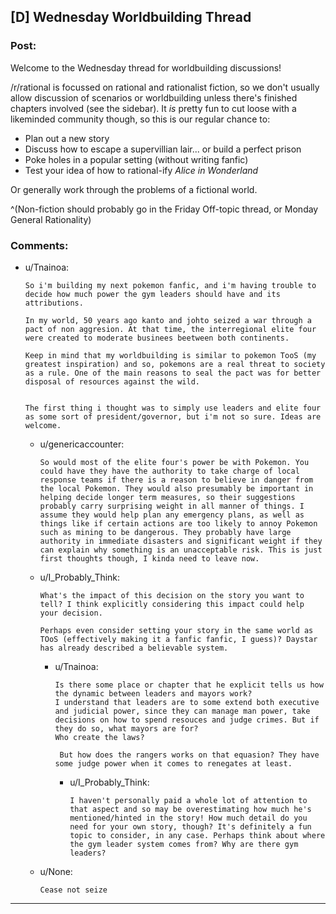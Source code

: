 ## [D] Wednesday Worldbuilding Thread

### Post:

Welcome to the Wednesday thread for worldbuilding discussions!

/r/rational is focussed on rational and rationalist fiction, so we don't usually allow discussion of scenarios or worldbuilding unless there's finished chapters involved (see the sidebar).  It *is* pretty fun to cut loose with a likeminded community though, so this is our regular chance to:

* Plan out a new story
* Discuss how to escape a supervillian lair... or build a perfect prison
* Poke holes in a popular setting (without writing fanfic)
* Test your idea of how to rational-ify *Alice in Wonderland*

Or generally work through the problems of a fictional world.

^(Non-fiction should probably go in the Friday Off-topic thread, or Monday General Rationality)


### Comments:

- u/Tnainoa:
  ```
  So i'm building my next pokemon fanfic, and i'm having trouble to decide how much power the gym leaders should have and its attributions.

  In my world, 50 years ago kanto and johto seized a war through a pact of non aggresion. At that time, the interregional elite four were created to moderate businees beetween both continents.

  Keep in mind that my worldbuilding is similar to pokemon TooS (my greatest inspiration) and so, pokemons are a real threat to society as a rule. One of the main reasons to seal the pact was for better disposal of resources against the wild.


  The first thing i thought was to simply use leaders and elite four as some sort of president/governor, but i'm not so sure. Ideas are welcome.
  ```

  - u/genericaccounter:
    ```
    So would most of the elite four's power be with Pokemon. You could have they have the authority to take charge of local response teams if there is a reason to believe in danger from the local Pokemon. They would also presumably be important in helping decide longer term measures, so their suggestions probably carry surprising weight in all manner of things. I assume they would help plan any emergency plans, as well as things like if certain actions are too likely to annoy Pokemon such as mining to be dangerous. They probably have large authority in immediate disasters and significant weight if they can explain why something is an unacceptable risk. This is just first thoughts though, I kinda need to leave now.
    ```

  - u/I_Probably_Think:
    ```
    What's the impact of this decision on the story you want to tell? I think explicitly considering this impact could help your decision.

    Perhaps even consider setting your story in the same world as TOoS (effectively making it a fanfic fanfic, I guess)? Daystar has already described a believable system.
    ```

    - u/Tnainoa:
      ```
      Is there some place or chapter that he explicit tells us how the dynamic between leaders and mayors work?
      I understand that leaders are to some extend both executive and judicial power, since they can manage man power, take decisions on how to spend resouces and judge crimes. But if they do so, what mayors are for?
      Who create the laws?

       But how does the rangers works on that equasion? They have some judge power when it comes to renegates at least.
      ```

      - u/I_Probably_Think:
        ```
        I haven't personally paid a whole lot of attention to that aspect and so may be overestimating how much he's mentioned/hinted in the story! How much detail do you need for your own story, though? It's definitely a fun topic to consider, in any case. Perhaps think about where the gym leader system comes from? Why are there gym leaders?
        ```

  - u/None:
    ```
    Cease not seize
    ```

---

